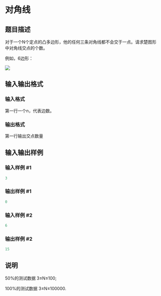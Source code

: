 # 对角线

## 题目描述

对于一个N个定点的凸多边形，他的任何三条对角线都不会交于一点。请求楚图形中对角线交点的个数。

例如，6边形：

![](https://cdn.luogu.com.cn/upload/pic/6023.png)

## 输入输出格式

### 输入格式

第一行一个n，代表边数。

### 输出格式

第一行输出交点数量

## 输入输出样例

### 输入样例 #1

```cpp
3
```


### 输出样例 #1

```cpp
0
```


### 输入样例 #2

```cpp
6
```


### 输出样例 #2

```cpp
15
```


## 说明

50%的测试数据 3≤N≤100;

100%的测试数据 3≤N≤100000.

